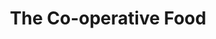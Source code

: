 ---
title: "The Co-operative Food"
url: /cambridge/the-co-operative-food-high-street/
shop: supermarket
---